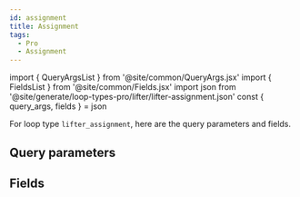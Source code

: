 ```yaml
---
id: assignment
title: Assignment
tags:
  - Pro
  - Assignment
---
```

import { QueryArgsList } from '@site/common/QueryArgs.jsx'
import { FieldsList } from '@site/common/Fields.jsx'
import json from '@site/generate/loop-types-pro/lifter/lifter-assignment.json'
const { query_args, fields } = json

For loop type `lifter_assignment`, here are the query parameters and fields.

## Query parameters

<QueryArgsList args={query_args} />

## Fields

<FieldsList fields={fields} />
